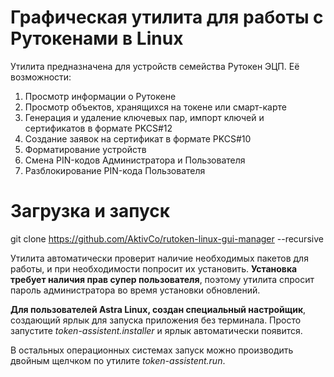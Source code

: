 # Графическая утилита для работы с Рутокенами в Linux
Утилита предназначена для устройств семейства Рутокен ЭЦП. 
Её возможности:
1. Просмотр информации о Рутокене
2. Просмотр объектов, хранящихся на токене или смарт-карте
3. Генерация и удаление ключевых пар, импорт ключей и сертификатов в формате PKCS#12
4. Создание заявок на сертификат в формате PKCS#10
5. Форматирование устройств
6. Смена PIN-кодов Администратора и Пользователя
7. Разблокирование PIN-кода Пользователя

# Загрузка и запуск
git clone https://github.com/AktivCo/rutoken-linux-gui-manager --recursive

Утилита автоматически проверит наличие необходимых пакетов для работы, и при необходимости попросит их установить. **Установка требует наличия прав супер пользователя**, поэтому утилита спросит пароль администратора во время установки обновлений.

**Для пользователей Astra Linux, создан специальный настройщик**, создающий ярлык для запуска приложения без терминала. Просто запустите *token-assistent.installer* и ярлык автоматически появится. 

В остальных операционных системах запуск можно производить двойным щелчком по утилите *token-assistent.run*.
